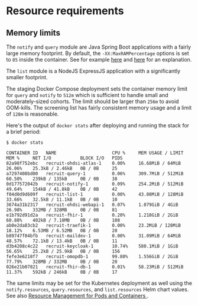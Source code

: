 # Resource requirements

## Memory limits

The `notify` and `query` module are Java Spring Boot applications with a fairly large memory footprint.
By default, the `-XX:MaxRAMPercentage` options is set to `85` inside the container. See for example
[here](https://support.cloudbees.com/hc/en-us/articles/204859670-Java-Heap-settings-Best-Practice#modernplatform)
and [here](https://focusedlabs.io/blog/the-no-nonsense-guide-to-jvm-14-memory-on-kubernetes-508m) for an explanation.

The `list` module is a NodeJS ExpressJS application with a significantly smaller footprint.

The staging Docker Compose deployment sets the container memory limit for `query` and `notify` to `512m` which is
sufficient to handle small and moderately-sized cohorts. The limit should be larger than `256m` to avoid
OOM-kills. The screening list has fairly consistent memory usage and a limit of `128m` is reasonable.

Here's the output of `docker stats` after deploying and running the stack for a brief period:

```console
$ docker stats

CONTAINER ID   NAME                     CPU %     MEM USAGE / LIMIT   MEM %     NET I/O           BLOCK I/O   PIDS
82a98f752ebc   recruit-ohdsi-atlas-1    0.00%     16.68MiB / 64MiB    26.06%    25.3kB / 2.46kB   0B / 0B     25
a7297408bd00   recruit-query-1          0.06%     309.7MiB / 512MiB   60.50%    239kB / 135kB     0B / 0B     38
0d177572042b   recruit-notify-1         0.09%     254.2MiB / 512MiB   49.64%    154kB / 41.8kB    0B / 0B     42
f04d0d9d609f   recruit-list-1           0.00%     43.08MiB / 128MiB   33.66%    32.5kB / 11.1kB   0B / 0B     10
3674a31b2317   recruit-ohdsi-webapi-1   0.07%     1.079GiB / 4GiB     26.98%    332MB / 328MB     0B / 0B     81
e1b792d91d2a   recruit-fhir-1           0.20%     1.218GiB / 2GiB     60.88%    402kB / 7.18MB    0B / 0B     108
ab0e2da83cb2   recruit-traefik-1        0.00%     23.2MiB / 128MiB    18.12%    6.53MB / 6.52MB   0B / 0B     20
b89747f04bfb   recruit-maildev-1        0.00%     31.09MiB / 64MiB    48.57%    72.1kB / 13.4kB   0B / 0B     11
d3b4208c4c22   recruit-keycloak-1       10.74%    580.1MiB / 1GiB     56.65%    25.2kB / 25.9kB   0B / 0B     156
fefe3e6218f7   recruit-omopdb-1         99.80%    1.556GiB / 2GiB     77.79%    328MB / 332MB     0B / 0B     20
026e21b07821   recruit-fhir-db-1        0.01%     58.23MiB / 512MiB   11.37%    592kB / 246kB     0B / 0B     17
```

The same limits may be set for the Kubernetes deployment as well using the `notify.resources`, `query.resources`,
and `list.resources` Helm chart values. See also [Resource Management for Pods and Containers
](https://kubernetes.io/docs/concepts/configuration/manage-resources-containers/).
